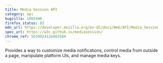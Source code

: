```yaml
---
title: Media Session API
category: api
bugzilla: 1665496
firefox_status: 82
mdn_url: https://developer.mozilla.org/en-US/docs/Web/API/Media_Session_API
spec_url: https://w3c.github.io/mediasession/
chrome_ref: 5639924124483584
---
```


Provides a way to customize media notifications, control media from outside a page, manipulate platform UIs, and manage media keys.
